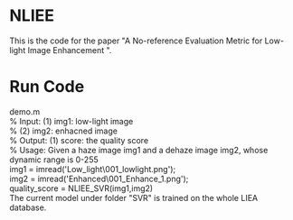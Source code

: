 # NLIEE
This is the code for the paper "A No-reference Evaluation Metric for Low-light Image Enhancement ".
# Run Code
demo.m   
% Input:  (1) img1: low-light image  
%         (2) img2: enhacned image    
% Output: (1) score: the quality score    
% Usage:  Given a haze image img1 and a dehaze image img2, whose dynamic range is 0-255    
img1 = imread('Low_light\001_lowlight.png');  
img2 = imread('Enhanced\001_Enhance_1.png');  
quality_score = NLIEE_SVR(img1,img2)  
The current model under folder "SVR" is trained on the whole LIEA database.
